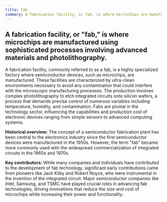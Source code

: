 ```yaml
---
title: Fab
summary: A fabrication facility, or fab, is where microchips are manufactured using sophisticated processes involving advanced materials and photolithography.
---
```


## A fabrication facility, or "fab," is where microchips are manufactured using sophisticated processes involving advanced materials and photolithography.

A fabrication facility, commonly referred to as a fab, is a highly specialized factory where semiconductor devices, such as microchips, are manufactured. These facilities are characterized by ultra-clean environments necessary to avoid any contamination that could interfere with the microscopic manufacturing processes. The production involves complex photolithography to etch integrated circuits onto silicon wafers, a process that demands precise control of numerous variables including temperature, humidity, and contamination. Fabs are pivotal in the technology sector, influencing the capabilities and production cost of electronic devices ranging from simple sensors to advanced computing systems.

**Historical overview:** The concept of a semiconductor fabrication plant has been central to the electronics industry since the first semiconductor devices were manufactured in the 1950s. However, the term "fab" became more commonly used with the widespread commercialization of integrated circuits in the 1960s and 1970s.

**Key contributors:** While many companies and individuals have contributed to the development of fab technology, significant early contributions came from pioneers like Jack Kilby and Robert Noyce, who were instrumental in the invention of the integrated circuit. Major semiconductor companies like Intel, Samsung, and TSMC have played crucial roles in advancing fab technologies, driving innovations that reduce the size and cost of microchips while increasing their power and functionality.
